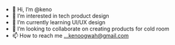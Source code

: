 - 👋 Hi, I’m @keno 
- 👀 I’m interested in tech product design
- 🌱 I’m currently learning UI/UX design
- 💞️ I’m looking to collaborate on creating products for cold room
- 📫 How to reach me ...kenoogwah@gmail.com

<!---
keno/keno is a ✨ special ✨ repository because its `README.md` (this file) appears on your GitHub profile.
You can click the Preview link to take a look at your changes.
--->
